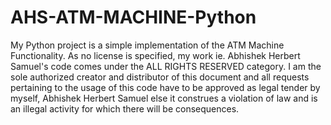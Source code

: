 # AHS-ATM-MACHINE-Python
My Python project is a simple implementation of the ATM Machine Functionality. As no license is specified, my work ie. Abhishek Herbert Samuel's code comes under the ALL RIGHTS RESERVED category. 
I am the sole authorized creator and distributor of this document and all requests pertaining to the usage of this code have to be approved as legal tender by myself, Abhishek Herbert Samuel else it construes a violation of law and is an illegal activity for which there will be consequences. 
